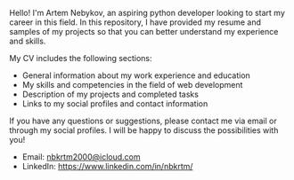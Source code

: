 Hello! I'm Artem Nebykov, an aspiring python developer looking to start my career in this field. 
In this repository, I have provided my resume and samples of my projects so that you can better understand my experience and skills.

My CV includes the following sections:

- General information about my work experience and education
- My skills and competencies in the field of web development
- Description of my projects and completed tasks
- Links to my social profiles and contact information

If you have any questions or suggestions, please contact me via email or through my social profiles. I will be happy to discuss the possibilities with you!

- Email: nbkrtm2000@icloud.com
- LinkedIn: https://www.linkedin.com/in/nbkrtm/
